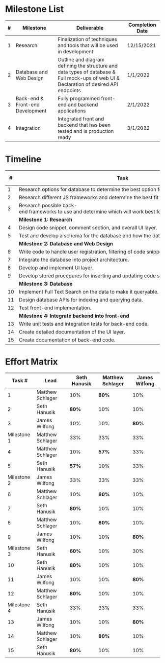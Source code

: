 # Milestone List

| # | Milestone                        | Deliverable                                                                                                                            | Completion Date |
| - | -------------------------------- | -------------------------------------------------------------------------------------------------------------------------------------- | --------------- |
| 1 | Research                         | Finalization of techniques and tools that will be used in development                                                                  | 12/15/2021      |
| 2 | Database and Web Design          | Outline and diagram defining the structure and data types of database & Full mock-ups of web UI & Declaration of desired API endpoints | 1/1/2022        |
| 3 | Back-end & Front-end Development | Fully programmed front-end and backend applications                                                                                    | 2/1/2022        |
| 4 | Integration                      | Integrated front and backend that has been tested and is production ready                                                              | 3/1/2022        |

# Timeline

| #  | Task                                                                                              | Start Date | Completion Date |
| -- | ------------------------------------------------------------------------------------------------- | ---------- | --------------- |
| 1  | Research options for database to determine the best option for storing our data.                  | 10/1/2021  | 12/15/2021      |
| 2  | Research different JS frameworks and determine the best fit for the projects needs.               | 10/1/2021  | 12/15/2021      |
| 3  | Research possible back-end frameworks to use and determine which will work best for this project. | 10/1/2021  | 12/15/2021      |
|    | __Milestone 1: Research__                                                                         | 12/1/2021  | 12/15/2021      |
| 4  | Design code snippet, comment section, and overall UI layer.                                       | 12/16/2021 | 1/1/2022        |
| 5  | Test and develop a schema for the database and how the data will be structured.                   | 12/16/2021 | 1/1/2022        |
|    | __Milestone 2: Database and Web Design__                                                          | 12/16/2021 | 1/1/2022        |
| 6  | Write code to handle user registration, filtering of code snippets, sorting of code snippets.     | 1/1/2022   | 2/1/2022        |
| 7  | Integrate the database into project architecture.                                                 | 1/1/2022   | 2/1/2022        |
| 8  | Develop and implement UI layer.                                                                   | 1/1/2022   | 2/1/2022        |
| 9  | Develop stored procedures for inserting and updating code snippets.                               | 1/1/2022   | 2/1/2022        |
|    | __Milestone 3: Database__                                                                         | 1/1/2022   | 2/1/2022        |
| 10 | Implement Full Text Search on the data to make it queryable.                                      | 2/1/2022   | 3/1/2022        |
| 11 | Design database APIs for indexing and querying data.                                              | 2/1/2022   | 3/1/2022        |
| 12 | Test front-end implementation.                                                                    | 2/1/2022   | 3/1/2022        |
|    | __Milestone 4: Integrate backend into front-end__                                                 | 2/1/2022   | 3/1/2022        |
| 13 | Write unit tests and integration tests for back-end code.                                         | 3/1/2022   | 3/15/2022       |
| 14 | Create detailed documentation of the UI layer.                                                    | 3/1/2022   | 3/15/2022       |
| 15 | Create documentation of back-end code.                                                            | 3/1/2022   | 3/15/2022       |



# Effort Matrix

| Task #       | Lead             | Seth Hanusik | Matthew Schlager | James Wilfong   | 
| ------------ | ---------------- | ------------ | ---------------- | --------------- |
| 1            | Matthew Schlager | 10%          | __80%__          | 10%             |
| 2            | Seth Hanusik     | __80%__      | 10%              | 10%             |
| 3            | James Wilfong    | 10%          | 10%              | __80%__         |
| Milestone 1  | Matthew Schlager | 33%          | 33%              | 33%             |
| 4            | Matthew Schlager | 10%          | __57%__          | 33%             |
| 5            | Seth Hanusik     | __57%__      | 10%              | 33%             |
| Milestone 2  | James Wilfong    | 33%          | 33%              | 33%             |
| 6            | Matthew Schlager | 10%          | __80%__          | 10%             |
| 7            | Seth Hanusik     | __80%__      | 10%              | 10%             |
| 8            | Matthew Schlager | 10%          | __80%__          | 10%             |
| 9            | James Wilfong    | 10%          | 10%              |  __80%__        |
| Milestone 3  | Seth Hanusik     | __60%__      | 10%              | 30%             |
| 10           | Seth Hanusik     | __80%__      | 10%              | 10%             |
| 11           | James Wilfong    | 10%          | 10%              | __80%__         |
| 12           | Matthew Schlager | __80%__      | 10%              | 10%             |
| Milestone 4  | Seth Hanusik     | 33%          | 33%              | 33%             |
| 13           | James Wilfong    | 10%          | 10%              | __80%__         |
| 14           | Matthew Schlager | 10%          | __80%__          | 10%             |
| 15           | Seth Hanusik     | __80%__      | 10%              | 10%             |


